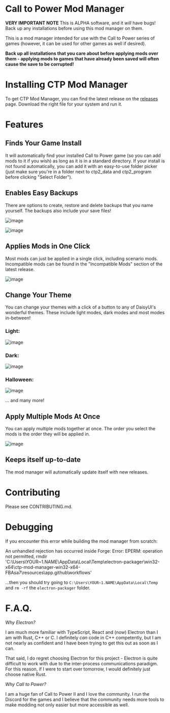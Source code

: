 # Call to Power Mod Manager

**VERY IMPORTANT NOTE**
This is ALPHA software, and it _will_ have bugs! Back up any installations before using this mod manager on them.

This is a mod manager intended for use with the Call to Power series of games (however, it can be used for other games as well if desired).

**Back up all installations that you care about before applying mods over them - applying mods to games that have already been saved will often cause the save to be corrupted!**

# Installing CTP Mod Manager

To get CTP Mod Manager, you can find the latest release on the [releases](https://github.com/justinfarrelldev/ctp-mod-manager/releases) page. Download the right file for your system and run it.

# Features

## Finds Your Game Install

It will automatically find your installed Call to Power game (so you can add mods to it if you wish) as long as it is in a standard directory. If your install is not found automatically, you can add it with an easy-to-use folder picker (just make sure you're in a folder next to ctp2_data and ctp2_program before clicking "Select Folder").

## Enables Easy Backups

There are options to create, restore and delete backups that you name yourself. The backups also include your save files!

![image](https://github.com/user-attachments/assets/d6e6d470-242a-4714-9534-89aed4fb841e)

![image](https://github.com/user-attachments/assets/c9010f88-c977-41c7-a92e-8f78d2c24bef)

## Applies Mods in One Click

Most mods can just be applied in a single click, including scenario mods. Incompatible mods can be found in the "Incompatible Mods" section of the latest release.

![image](https://github.com/user-attachments/assets/dfe0ecf7-fd5d-48a5-aa7a-739cfc19fc50)

## Change Your Theme

You can change your themes with a click of a button to any of DaisyUI's wonderful themes. These include light modes, dark modes and most modes in-between!

### Light:

![image](https://github.com/user-attachments/assets/438322aa-7ed9-4efd-bd12-6aaf365d9ebb)

### Dark:

![image](https://github.com/user-attachments/assets/64e5ad90-541a-46ef-beae-2830bd1a568d)

### Halloween:

![image](https://github.com/user-attachments/assets/8befd4a6-c3ad-44a3-a752-4afcb2717006)

... and many more!

## Apply Multiple Mods At Once

You can apply multiple mods together at once. The order you select the mods is the order they will be applied in.

![image](https://github.com/user-attachments/assets/5b5b680d-8efd-4aea-8c66-2e4cd254dbb9)

## Keeps itself up-to-date

The mod manager will automatically update itself with new releases.

# Contributing

Please see CONTRIBUTING.md.

# Debugging

If you encounter this error while building the mod manager from scratch:

An unhandled rejection has occurred inside Forge:
Error: EPERM: operation not permitted, rmdir 'C:\Users\YOUR~1.NAME\AppData\Local\Temp\electron-packager\win32-x64\ctp-mod-manager-win32-x64-FBAsa7\resources\app\.github\workflows'

...then you should try going to `C:\Users\YOUR~1.NAME\AppData\Local\Temp` and `rm -rf` the `electron-packager` folder.

# F.A.Q.

_Why Electron?_

I am much more familiar with TypeScript, React and (now) Electron than I am with Rust, C++ or C. I definitely _can_ code in C++ competently, but I am not nearly as confident and I have been trying to get this out as soon as I can.

That said, I do regret choosing Electron for this project - Electron is quite difficult to work with due to the inter-process communications paradigm. For this reason, if I were to start over tomorrow, I would definitely just choose native Rust.

_Why Call to Power?_

I am a huge fan of Call to Power II and I love the community. I run the Discord for the games and I believe that the community needs more tools to make modding not only easier but more accessible as well.
